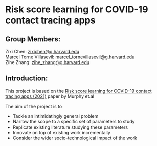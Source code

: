 # Risk score learning for COVID-19 contact tracing apps

## Group Members:
Zixi Chen: zixichen@g.harvard.edu  
Marcel Torne Villasevil: marcel_tornevillasevil@g.harvard.edu  
Zihe Zhang: zihe_zhang@g.harvard.edu  

## Introduction:

This project is based on the [Risk score learning for COVID-19 contact tracing apps (2021)](https://static1.squarespace.com/static/59d5ac1780bd5ef9c396eda6/t/60fb3ae8379556598ce0aab4/1627077353303/mlhc_risk_score_learn_camera.pdf) paper by Murphy et.al

The aim of the project is to 
- Tackle an intimidatingly general problem
- Narrow the scope to a specific set of parameters to study
- Replicate existing literature studying these parameters
- Innovate on top of existing work incrementally
- Consider the wider socio-technological impact of the work
